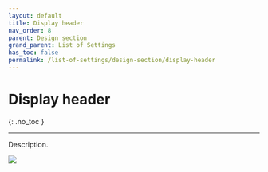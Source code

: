 ```yaml
---
layout: default
title: Display header
nav_order: 8
parent: Design section
grand_parent: List of Settings
has_toc: false
permalink: /list-of-settings/design-section/display-header
---
```


# Display header
{: .no_toc }

---

Description.

![](/orderlord-help-kds/assets/images/kds/section_kitchen_history_1.png)